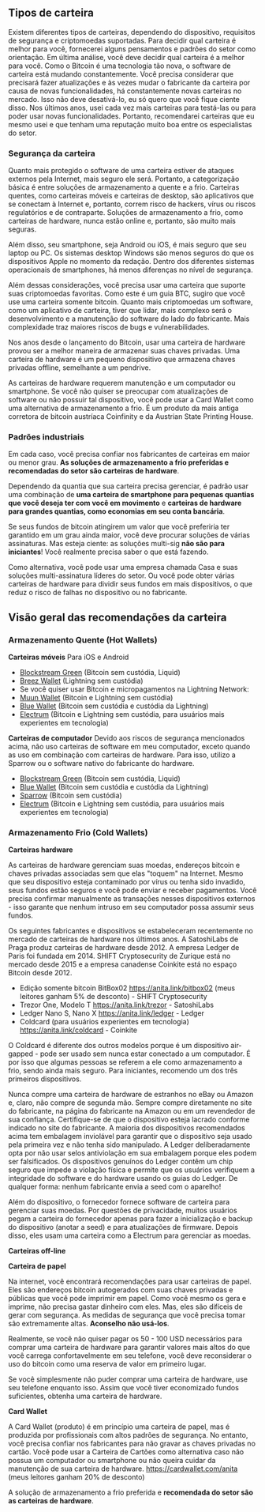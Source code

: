 ## Tipos de carteira

Existem diferentes tipos de carteiras, dependendo do dispositivo, requisitos de segurança e criptomoedas suportadas. Para decidir qual carteira é melhor para você, fornecerei alguns pensamentos e padrões do setor como orientação. Em última análise, você deve decidir qual carteira é a melhor para você. Como o Bitcoin é uma tecnologia tão nova, o software de carteira está mudando constantemente. Você precisa considerar que precisará fazer atualizações e às vezes mudar o fabricante da carteira por causa de novas funcionalidades, há constantemente novas carteiras no mercado. Isso não deve desativá-lo, eu só quero que você fique ciente disso. Nos últimos anos, usei cada vez mais carteiras para testá-las ou para poder usar novas funcionalidades. Portanto, recomendarei carteiras que eu mesmo usei e que tenham uma reputação muito boa entre os especialistas do setor.

### Segurança da carteira

Quanto mais protegido o software de uma carteira estiver de ataques externos pela Internet, mais seguro ele será. Portanto, a categorização básica é entre soluções de armazenamento a quente e a frio. Carteiras quentes, como carteiras móveis e carteiras de desktop, são aplicativos que se conectam à Internet e, portanto, correm risco de hackers, vírus ou riscos regulatórios e de contraparte. Soluções de armazenamento a frio, como carteiras de hardware, nunca estão online e, portanto, são muito mais seguras.

Além disso, seu smartphone, seja Android ou iOS, é mais seguro que seu laptop ou PC. Os sistemas desktop Windows são menos seguros do que os dispositivos Apple no momento da redação. Dentro dos diferentes sistemas operacionais de smartphones, há menos diferenças no nível de segurança.

Além dessas considerações, você precisa usar uma carteira que suporte suas criptomoedas favoritas. Como este é um guia BTC, sugiro que você use uma carteira somente bitcoin. Quanto mais criptomoedas um software, como um aplicativo de carteira, tiver que lidar, mais complexo será o desenvolvimento e a manutenção do software do lado do fabricante. Mais complexidade traz maiores riscos de bugs e vulnerabilidades.

Nos anos desde o lançamento do Bitcoin, usar uma carteira de hardware provou ser a melhor maneira de armazenar suas chaves privadas. Uma carteira de hardware é um pequeno dispositivo que armazena chaves privadas offline, semelhante a um pendrive.

As carteiras de hardware requerem manutenção e um computador ou smartphone. Se você não quiser se preocupar com atualizações de software ou não possuir tal dispositivo, você pode usar a Card Wallet como uma alternativa de armazenamento a frio. É um produto da mais antiga corretora de bitcoin austríaca Coinfinity e da Austrian State Printing House.

### Padrões industriais
Em cada caso, você precisa confiar nos fabricantes de carteiras em maior ou menor grau. **As soluções de armazenamento a frio preferidas e recomendadas do setor são carteiras de hardware**.

Dependendo da quantia que sua carteira precisa gerenciar, é padrão usar uma combinação de **uma carteira de smartphone para pequenas quantias que você deseja ter com você em movimento** e **carteiras de hardware para grandes quantias, como economias em seu conta bancária**.

Se seus fundos de bitcoin atingirem um valor que você preferiria ter garantido em um grau ainda maior, você deve procurar soluções de várias assinaturas. Mas esteja ciente: as soluções multi-sig **não são para iniciantes**! Você realmente precisa saber o que está fazendo.

Como alternativa, você pode usar uma empresa chamada Casa e suas soluções multi-assinatura líderes do setor. Ou você pode obter várias carteiras de hardware para dividir seus fundos em mais dispositivos, o que reduz o risco de falhas no dispositivo ou no fabricante.

## Visão geral das recomendações da carteira

### Armazenamento Quente (Hot Wallets)

**Carteiras móveis**
Para iOS e Android
* [Blockstream Green](https://blockstream.com/green/) (Bitcoin sem custódia, Liquid)
* [Breez Wallet](https://breez.technology/) (Lightning sem custódia)
* Se você quiser usar Bitcoin e micropagamentos na Lightning Network:
* [Muun Wallet](https://muun.com/) (Bitcoin e Lightning sem custódia)
* [Blue Wallet](https://bluewallet.io/) (Bitcoin sem custódia e custódia da Lightning)
* [Electrum](https://electrum.org) (Bitcoin e Lightning sem custódia, para usuários mais experientes em tecnologia)

**Carteiras de computador**
Devido aos riscos de segurança mencionados acima, não uso carteiras de software em meu computador, exceto quando as uso em combinação com carteiras de hardware. Para isso, utilizo a Sparrow ou o software nativo do fabricante do hardware.

* [Blockstream Green](https://blockstream.com/green/) (Bitcoin sem custódia, Liquid)
* [Blue Wallet](https://bluewallet.io/) (Bitcoin sem custódia e custódia da Lightning)
* [Sparrow](https://sparrowwallet.com/) (Bitcoin sem custódia)
* [Electrum](https://electrum.org) (Bitcoin e Lightning sem custódia, para usuários mais experientes em tecnologia)

### Armazenamento Frio (Cold Wallets)

**Carteiras hardware**

As carteiras de hardware gerenciam suas moedas, endereços bitcoin e chaves privadas associadas sem que elas "toquem" na Internet. Mesmo que seu dispositivo esteja contaminado por vírus ou tenha sido invadido, seus fundos estão seguros e você pode enviar e receber pagamentos. Você precisa confirmar manualmente as transações nesses dispositivos externos - isso garante que nenhum intruso em seu computador possa assumir seus fundos.

Os seguintes fabricantes e dispositivos se estabeleceram recentemente no mercado de carteiras de hardware nos últimos anos. A SatoshiLabs de Praga produz carteiras de hardware desde 2012. A empresa Ledger de Paris foi fundada em 2014. SHIFT Cryptosecurity de Zurique está no mercado desde 2015 e a empresa canadense Coinkite está no espaço Bitcoin desde 2012.

* Edição somente bitcoin BitBox02 https://anita.link/bitbox02 (meus leitores ganham 5% de desconto) - SHIFT Cryptosecurity
* Trezor One, Modelo T https://anita.link/trezor - SatoshiLabs
* Ledger Nano S, Nano X https://anita.link/ledger - Ledger
* Coldcard (para usuários experientes em tecnologia) https://anita.link/coldcard - Coinkite

O Coldcard é diferente dos outros modelos porque é um dispositivo air-gapped - pode ser usado sem nunca estar conectado a um computador. É por isso que algumas pessoas se referem a ele como armazenamento a frio, sendo ainda mais seguro. Para iniciantes, recomendo um dos três primeiros dispositivos.

Nunca compre uma carteira de hardware de estranhos no eBay ou Amazon e, claro, não compre de segunda mão. Sempre compre diretamente no site do fabricante, na página do fabricante na Amazon ou em um revendedor de sua confiança. Certifique-se de que o dispositivo esteja lacrado conforme indicado no site do fabricante. A maioria dos dispositivos recomendados acima tem embalagem inviolável para garantir que o dispositivo seja usado pela primeira vez e não tenha sido manipulado. A Ledger deliberadamente opta por não usar selos antiviolação em sua embalagem porque eles podem ser falsificados. Os dispositivos genuínos do Ledger contêm um chip seguro que impede a violação física e permite que os usuários verifiquem a integridade do software e do hardware usando os guias do Ledger. De qualquer forma: nenhum fabricante envia a seed com o aparelho!

Além do dispositivo, o fornecedor fornece software de carteira para gerenciar suas moedas. Por questões de privacidade, muitos usuários pegam a carteira do fornecedor apenas para fazer a inicialização e backup do dispositivo (anotar a seed) e para atualizações de firmware. Depois disso, eles usam uma carteira como a Electrum para gerenciar as moedas.

**Carteiras off-line**

**Carteira de papel**

Na internet, você encontrará recomendações para usar carteiras de papel. Eles são endereços bitcoin autogerados com suas chaves privadas e públicas que você pode imprimir em papel. Como você mesmo os gera e imprime, não precisa gastar dinheiro com eles. Mas, eles são difíceis de gerar com segurança. As medidas de segurança que você precisa tomar são extremamente altas. **Aconselho não usá-los**.

Realmente, se você não quiser pagar os 50 - 100 USD necessários para comprar uma carteira de hardware para garantir valores mais altos do que você carrega confortavelmente em seu telefone, você deve reconsiderar o uso do bitcoin como uma reserva de valor em primeiro lugar.

Se você simplesmente não puder comprar uma carteira de hardware, use seu telefone enquanto isso. Assim que você tiver economizado fundos suficientes, obtenha uma carteira de hardware.

**Card Wallet**

A Card Wallet (produto) é em princípio uma carteira de papel, mas é produzida por profissionais com altos padrões de segurança. No entanto, você precisa confiar nos fabricantes para não gravar as chaves privadas no cartão. Você pode usar a Carteira de Cartões como alternativa caso não possua um computador ou smartphone ou não queira cuidar da manutenção de sua carteira de hardware. https://cardwallet.com/anita (meus leitores ganham 20% de desconto)

A solução de armazenamento a frio preferida e **recomendada do setor são as carteiras de hardware**.
